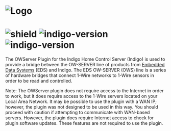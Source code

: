 # ![Logo](https://github.com/DaveL17/OWServer/wiki/img/img_OWServerLogo.png)
# ![shield](https://img.shields.io/github/release/DaveL17/OWServer.svg) ![indigo-version](https://img.shields.io/badge/Indigo-7.0-blueviolet.svg) ![indigo-version](https://img.shields.io/badge/Python-2.7-darkgreen.svg)

The OWServer Plugin for the Indigo Home Control Server (Indigo) is 
used to provide a bridge between the OW-SERVER line of products from 
[Embedded Data Systems](https://www.embeddeddatasystems.com) (EDS) 
and Indigo. The EDS OW-SERVER (OWS) line is a series of hardware 
bridges that connect 1-Wire networks to 1-Wire sensors in order to be read 
and controlled.

Note: The OWServer plugin does not require access to the Internet in 
order to work, but it does require access to the 1-Wire servers 
located on your Local Area Network. It may be possible to use the 
plugin with a WAN IP; however, the plugin was not designed to be 
used in this way. You should proceed with caution if attempting to 
communicate with WAN-based servers. However, the plugin does require 
Internet access to check for plugin software updates. These features are 
not required to use the plugin.
